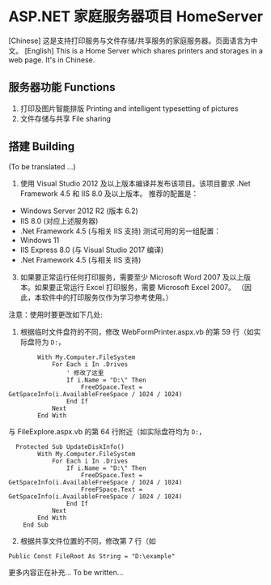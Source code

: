 # ASP.NET 家庭服务器项目 HomeServer
[Chinese] 这是支持打印服务与文件存储/共享服务的家庭服务器。页面语言为中文。
[English] This is a Home Server which shares printers and storages in a web page. It's in Chinese.

## 服务器功能 Functions
1. 打印及图片智能排版 Printing and intelligent typesetting of pictures
2. 文件存储与共享 File sharing

## 搭建 Building
(To be translated ...)
1. 使用 Visual Studio 2012 及以上版本编译并发布该项目。该项目要求 .Net Framework 4.5 和 IIS 8.0 及以上版本。
推荐的配置是：
* Windows Server 2012 R2 (版本 6.2)
* IIS 8.0 (对应上述服务器)
* .Net Framework 4.5 (与相关 IIS 支持)
测试可用的另一组配置：
* Windows 11
* IIS Express 8.0
(与 Visual Studio 2017 编译)
* .Net Framework 4.5 (与相关 IIS 支持)
3. 如果要正常运行任何打印服务，需要至少 Microsoft Word 2007 及以上版本。如果要正常运行 Excel 打印服务，需要 Microsoft Excel 2007。
（因此，本软件中的打印服务仅作为学习参考使用。）

注意：使用时要更改如下几处:
1. 根据临时文件盘符的不同，修改 WebFormPrinter.aspx.vb 的第 59 行（如实际盘符为 `D:`，
```vb.net
        With My.Computer.FileSystem
            For Each i In .Drives
                ' 修改了这里
                If i.Name = "D:\" Then
                    FreeDSpace.Text = GetSpaceInfo(i.AvailableFreeSpace / 1024 / 1024)
                End If
            Next
        End With
```
与 FileExplore.aspx.vb 的第 64 行附近（如实际盘符均为 `D:`，
```vb.net
  Protected Sub UpdateDiskInfo()
        With My.Computer.FileSystem
            For Each i In .Drives
                If i.Name = "D:\" Then
                    FreeDSpace.Text = GetSpaceInfo(i.AvailableFreeSpace / 1024 / 1024)
                    FreeFSpace.Text = GetSpaceInfo(i.AvailableFreeSpace / 1024 / 1024)
                End If
            Next
        End With
    End Sub
```
2. 根据共享文件位置的不同，修改第 7 行（如
```vb.net
Public Const FileRoot As String = "D:\example"
```

更多内容正在补充...
To be written...
